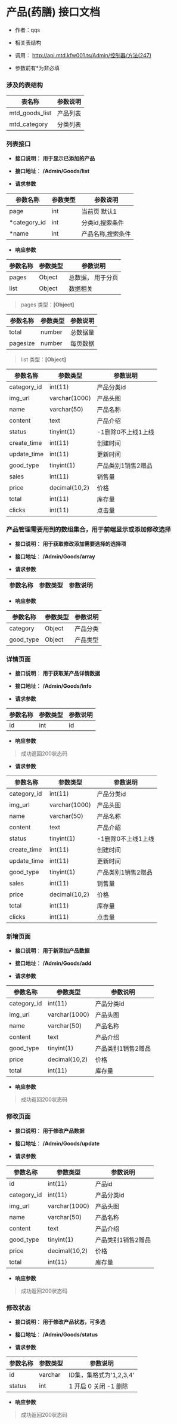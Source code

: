 # 产品(药膳) 接口文档

+ 作者：qqs

+ 相关表结构

+ 调用： http://api.mtd.kfw001.ts/Admin/控制器/方法(247)

+ 参数前有*为非必填

### 涉及的表结构

|  表名称  |  参数说明 |
| --------- |  ------- |
| mtd_goods_list | 产品列表 |
| mtd_category | 分类列表 |


### 列表接口

+ __接口说明__： __用于显示已添加的产品__

+ __接口地址__： __/Admin/Goods/list__

+ __请求参数__

|  参数名称  | 参数类型 | 参数说明 |
| --------- | -------- | ------- |
| page | int | 当前页 默认1 |
| *category_id | int | 分类id,搜索条件 |
| *name | int | 产品名称,搜索条件 |


+ __响应参数__

|  参数名称  | 参数类型 | 参数说明 |
| --------- | -------- | ------- |
| pages | Object | 总数据， 用于分页 |
| list | Object | 数据相关 |

>  pages 类型：__[Object]__

|  参数名称  | 参数类型 | 参数说明 |
| --------- | -------- | ------- |
| total | number | 总数据量  |
| pagesize | number |  每页数据 |

>  list 类型：__[Object]__

|  参数名称  | 参数类型 | 参数说明 |
| --------- | -------- | ------- |
| category_id | int(11) | 产品分类id |
| img_url | varchar(1000) | 产品头图 |
| name | varchar(50) | 产品名称 |
| content | text | 产品介绍 |
| status | tinyint(1) | -1删除0不上线1上线 |
| create_time | int(11) | 创建时间 |
| update_time | int(11) | 更新时间 |
| good_type | tinyint(1) | 产品类别1销售2赠品 |
| sales | int(11) | 销售量 |
| price | decimal(10,2) | 价格 |
| total | int(11) | 库存量 |
| clicks | int(11) | 点击量 |



### 产品管理需要用到的数组集合，用于前端显示或添加修改选择

+ __接口说明__： __用于获取修改添加需要选择的选择项__

+ __接口地址__： __/Admin/Goods/array__

+ __请求参数__

|  参数名称  | 参数类型 | 参数说明 |
| --------- | -------- | ------- |


+ __响应参数__

|  参数名称  | 参数类型 | 参数说明 |
| --------- | -------- | ------- |
| category | Object | 产品分类 |
| good_type | Object | 产品类型 |



### 详情页面

+ __接口说明__： __用于获取某产品详情数据__

+ __接口地址__： __/Admin/Goods/info__

+ __请求参数__

|  参数名称  | 参数类型 | 参数说明 |
| --------- | -------- | ------- |
| id | int | id |


+ __响应参数__

> 成功返回200状态码

+ __请求参数__

|  参数名称  | 参数类型 | 参数说明 |
| --------- | -------- | ------- |
| category_id | int(11) | 产品分类id |
| img_url | varchar(1000) | 产品头图 |
| name | varchar(50) | 产品名称 |
| content | text | 产品介绍 |
| status | tinyint(1) | -1删除0不上线1上线 |
| create_time | int(11) | 创建时间 |
| update_time | int(11) | 更新时间 |
| good_type | tinyint(1) | 产品类别1销售2赠品 |
| sales | int(11) | 销售量 |
| price | decimal(10,2) | 价格 |
| total | int(11) | 库存量 |
| clicks | int(11) | 点击量 |



### 新增页面

+ __接口说明__： __用于新添加产品数据__

+ __接口地址__： __/Admin/Goods/add__

+ __请求参数__

|  参数名称  | 参数类型 | 参数说明 |
| --------- | -------- | ------- |
| category_id | int(11) | 产品分类id |
| img_url | varchar(1000) | 产品头图 |
| name | varchar(50) | 产品名称 |
| content | text | 产品介绍 |
| good_type | tinyint(1) | 产品类别1销售2赠品 |
| price | decimal(10,2) | 价格 |
| total | int(11) | 库存量 |


+ __响应参数__

> 成功返回200状态码



### 修改页面

+ __接口说明__： __用于修改产品数据__

+ __接口地址__： __/Admin/Goods/update__

+ __请求参数__

|  参数名称  | 参数类型 | 参数说明 |
| --------- | -------- | ------- |
| id | int(11) | 产品id |
| category_id | int(11) | 产品分类id |
| img_url | varchar(1000) | 产品头图 |
| name | varchar(50) | 产品名称 |
| content | text | 产品介绍 |
| good_type | tinyint(1) | 产品类别1销售2赠品 |
| price | decimal(10,2) | 价格 |
| total | int(11) | 库存量 |


+ __响应参数__

> 成功返回200状态码



### 修改状态

+ __接口说明__： __用于修改产品状态，可多选__

+ __接口地址__： __/Admin/Goods/status__

+ __请求参数__

|  参数名称  | 参数类型 | 参数说明 |
| --------- | -------- | ------- |
| id | varchar | ID集，集格式为'1,2,3,4' |
| status | int | 1 开启  0 关闭  -1 删除  |


+ __响应参数__

> 成功返回200状态码
